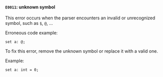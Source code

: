 #### `E0011`: unknown symbol

This error occurs when the parser encounters an invalid or unrecognized symbol, such as `$`, `@`, ... 

Erroneous code example:

```
set a: @;
```

To fix this error, remove the unknown symbol or replace it with a valid one.

Example:

```
set a: int = 0;
```
